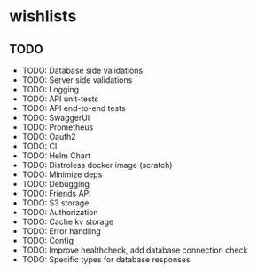 # wishlists

## TODO

- TODO: Database side validations
- TODO: Server side validations
- TODO: Logging
- TODO: API unit-tests
- TODO: API end-to-end tests
- TODO: SwaggerUI
- TODO: Prometheus
- TODO: Oauth2
- TODO: CI
- TODO: Helm Chart
- TODO: Distroless docker image (scratch)
- TODO: Minimize deps
- TODO: Debugging
- TODO: Friends API
- TODO: S3 storage
- TODO: Authorization
- TODO: Cache kv storage
- TODO: Error handling
- TODO: Config
- TODO: Improve healthcheck, add database connection check
- TODO: Specific types for database responses
